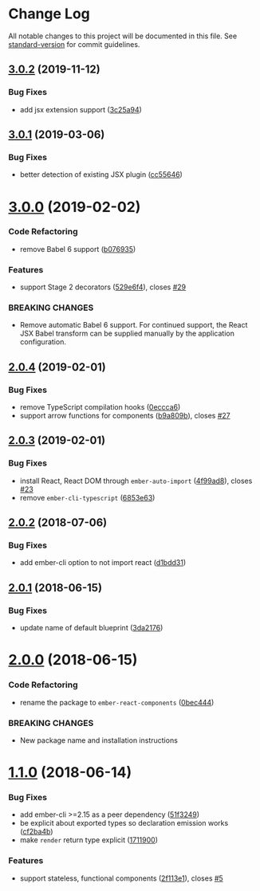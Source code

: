# Change Log

All notable changes to this project will be documented in this file. See [standard-version](https://github.com/conventional-changelog/standard-version) for commit guidelines.

<a name="3.0.2"></a>
## [3.0.2](https://github.com/alexlafroscia/ember-react-components/compare/v3.0.1...v3.0.2) (2019-11-12)


### Bug Fixes

* add jsx extension support ([3c25a94](https://github.com/alexlafroscia/ember-react-components/commit/3c25a94))



<a name="3.0.1"></a>
## [3.0.1](https://github.com/alexlafroscia/ember-react-components/compare/v3.0.0...v3.0.1) (2019-03-06)


### Bug Fixes

* better detection of existing JSX plugin ([cc55646](https://github.com/alexlafroscia/ember-react-components/commit/cc55646))



<a name="3.0.0"></a>
# [3.0.0](https://github.com/alexlafroscia/ember-react-components/compare/v2.0.4...v3.0.0) (2019-02-02)


### Code Refactoring

* remove Babel 6 support ([b076935](https://github.com/alexlafroscia/ember-react-components/commit/b076935))


### Features

* support Stage 2 decorators ([529e6f4](https://github.com/alexlafroscia/ember-react-components/commit/529e6f4)), closes [#29](https://github.com/alexlafroscia/ember-react-components/issues/29)


### BREAKING CHANGES

* Remove automatic Babel 6 support. For continued support, the React JSX Babel transform can be supplied manually by the application configuration.



<a name="2.0.4"></a>
## [2.0.4](https://github.com/alexlafroscia/ember-react-components/compare/v2.0.3...v2.0.4) (2019-02-01)


### Bug Fixes

* remove TypeScript compilation hooks ([0eccca6](https://github.com/alexlafroscia/ember-react-components/commit/0eccca6))
* support arrow functions for components ([b9a809b](https://github.com/alexlafroscia/ember-react-components/commit/b9a809b)), closes [#27](https://github.com/alexlafroscia/ember-react-components/issues/27)



<a name="2.0.3"></a>
## [2.0.3](https://github.com/alexlafroscia/ember-react-components/compare/v2.0.2...v2.0.3) (2019-02-01)


### Bug Fixes

* install React, React DOM through `ember-auto-import` ([4f99ad8](https://github.com/alexlafroscia/ember-react-components/commit/4f99ad8)), closes [#23](https://github.com/alexlafroscia/ember-react-components/issues/23)
* remove `ember-cli-typescript` ([6853e63](https://github.com/alexlafroscia/ember-react-components/commit/6853e63))



<a name="2.0.2"></a>
## [2.0.2](https://github.com/alexlafroscia/ember-react-components/compare/v2.0.1...v2.0.2) (2018-07-06)


### Bug Fixes

* add ember-cli option to not import react ([d1bdd31](https://github.com/alexlafroscia/ember-react-components/commit/d1bdd31))



<a name="2.0.1"></a>
## [2.0.1](https://github.com/alexlafroscia/ember-react-components/compare/v2.0.0...v2.0.1) (2018-06-15)


### Bug Fixes

* update name of default blueprint ([3da2176](https://github.com/alexlafroscia/ember-react-components/commit/3da2176))



<a name="2.0.0"></a>
# [2.0.0](https://github.com/alexlafroscia/ember-react-components/compare/v1.1.0...v2.0.0) (2018-06-15)


### Code Refactoring

* rename the package to `ember-react-components` ([0bec444](https://github.com/alexlafroscia/ember-react-components/commit/0bec444))


### BREAKING CHANGES

* New package name and installation instructions



<a name="1.1.0"></a>
# [1.1.0](https://github.com/alexlafroscia/ember-cli-react/compare/v1.0.2...v1.1.0) (2018-06-14)


### Bug Fixes

* add ember-cli >=2.15 as a peer dependency ([51f3249](https://github.com/alexlafroscia/ember-cli-react/commit/51f3249))
* be explicit about exported types so declaration emission works ([cf2ba4b](https://github.com/alexlafroscia/ember-cli-react/commit/cf2ba4b))
* make `render` return type explicit ([1711900](https://github.com/alexlafroscia/ember-cli-react/commit/1711900))


### Features

* support stateless, functional components ([2f113e1](https://github.com/alexlafroscia/ember-cli-react/commit/2f113e1)), closes [#5](https://github.com/alexlafroscia/ember-cli-react/issues/5)

